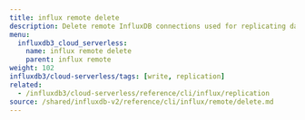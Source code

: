```yaml
---
title: influx remote delete
description: Delete remote InfluxDB connections used for replicating data.
menu:
  influxdb3_cloud_serverless:
    name: influx remote delete
    parent: influx remote
weight: 102
influxdb3/cloud-serverless/tags: [write, replication]
related:
  - /influxdb3/cloud-serverless/reference/cli/influx/replication
source: /shared/influxdb-v2/reference/cli/influx/remote/delete.md
---
```


<!-- The content of this file is at 
// SOURCE content/shared/influxdb-v2/reference/cli/influx/remote/delete.md-->
